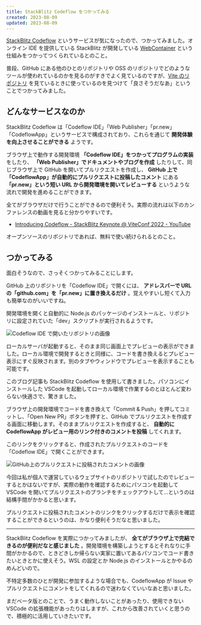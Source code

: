 ```yaml
---
title: StackBlitz Codeflow をつかってみる
created: 2023-08-09
updated: 2023-08-09
---
```


[StackBlitz Codeflow](https://stackblitz.com/codeflow) というサービスが気になったので、つかってみました。オンライン IDE を提供している StackBlitz が開発している [WebContainer](https://webcontainers.io/) という仕組みをつかってつくられているとのこと。

普段、GitHub にある他のひとのリポジトリや OSS のリポジトリでどのようなツールが使われているのかを見るのがすきでよく見ているのですが、[Vite のリポジトリ](https://github.com/vitejs/vite) を見ているときに使っているのを見つけて「良さそうだなあ」ということでつかってみました。

## どんなサービスなのか

StackBlitz Codeflow は「Codeflow IDE」「Web Publisher」「pr.new」「CodeflowApp」というサービスで構成されており、これらを通じて **開発体験を向上させることができる** ようです。

ブラウザ上で動作する開発環境 **「Codeflow IDE」をつかってプログラムの実装** をしたり、 **「Web Publisher」でドキュメントやブログを作成** したりして、同じブラウザ上で GitHub を開いてプルリクエストを作成し、 **GitHub 上で「CodeflowApp」が自動的にプルリクエストに投稿したコメント** にある **「pr.new」という短い URL から開発環境を開いてレビューする** というような流れで開発を進めることができます。

全てがブラウザだけで行うことができるので便利そう。実際の流れは以下のカンファレンスの動画を見ると分かりやすいです。

- [Introducing Codeflow - StackBlitz Keynote @ ViteConf 2022 - YouTube](https://www.youtube.com/watch?v=Ea1zJD5uQRg)

オープンソースのリポジトリであれば、無料で使い続けられるとのこと。

## つかってみる

面白そうなので、さっそくつかってみることにします。

GitHub 上のリポジトリを「Codeflow IDE」で開くには、 **アドレスバーで URL の「github.com」を「pr.new」に置き換えるだけ** 。覚えやすいし短くて入力も簡単なのがいいですね。

開発環境を開くと自動的に Node.js のパッケージのインストールと、リポジトリに設定されていた「dev」スクリプトが実行されるようです。

![Codeflow IDE で開いたリポジトリの画像](f8a069f1-8ed6-4d1b-75b7-9dfef3a07200)

ローカルサーバが起動すると、そのまま同じ画面上でプレビューの表示ができました。ローカル環境で開発するときと同様に、コードを書き換えるとプレビュー表示にすぐ反映されます。別のタブやウィンドウでプレビューを表示することも可能です。

このブログ記事も StackBlitz Codeflow を使用して書きました。パソコンにインストールした VSCode を起動してローカル環境で作業するのとほとんど変わらない快適さで、驚きました。

ブラウザ上の開発環境でコードを書き換えて「Commit & Push」を押してコミットし、「Open New PR」ボタンを押すと、GitHub でプルリクエストを作成する画面に移動します。そのままプルリクエストを作成すると、 **自動的に CodeflowApp がレビュー用のリンク付きのコメントを投稿** してくれます。

このリンクをクリックすると、作成されたプルリクエストのコードを「Codeflow IDE」で開くことができます。

![GitHub上のプルリクエストに投稿されたコメントの画像](5a625b02-c98b-4437-5428-b4189d2d4800)

今回は私が個人で運営しているウェブサイトのリポジトリで試したのでレビューするとかはないですが、実際の動作を確認するためにパソコンを起動して VSCode を開いてプルリクエストのブランチをチェックアウトして…というのは結構手間がかかると思います。

プルリクエストに投稿されたコメントのリンクをクリックするだけで表示を確認することができるというのは、かなり便利そうだなと思いました。

---

StackBlitz Codeflow を実際につかってみましたが、 **全てがブラウザ上で完結できるのが便利だなと感じました** 。開発環境を構築しようとするとそれなりに手間がかかるので、ときどきしか帰らない実家に置いてあるパソコンでコード書きたいときとかに使えそう。WSL の設定とか Node.js のインストールとかやるのめんどいので。

不特定多数のひとが開発に参加するような場合でも、CodeflowApp が Issue やプルリクエストにコメントをしてくれるので迷わなくていいなあと思いました。

まだベータ版とのことで、うまく動作しないことがあったり、使用できない VSCode の拡張機能があったりはしますが、これから改善されていくと思うので、積極的に活用していきたいです。
